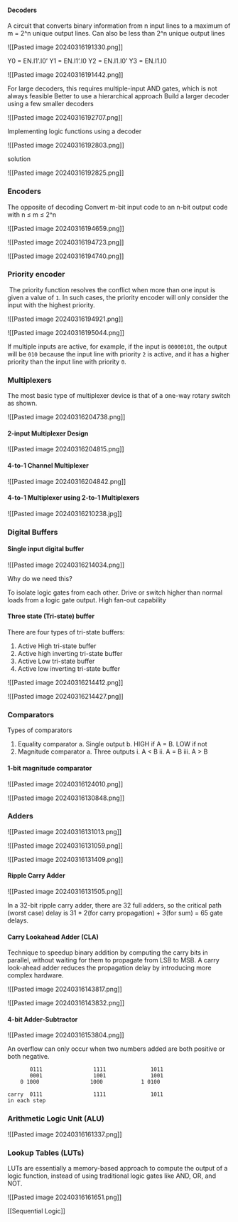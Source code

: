  
#### Decoders

A circuit that converts binary information from n input lines to a maximum of m = 2^n unique output lines.
	Can also be less than 2^n unique output lines


![[Pasted image 20240316191330.png]]

Y0 = EN.I1’.I0’
Y1 = EN.I1’.I0
Y2 = EN.I1.I0’
Y3 = EN.I1.I0

![[Pasted image 20240316191442.png]]

For large decoders, this requires multiple-input AND gates, which is not always feasible
Better to use a hierarchical approach
	Build a larger decoder using a few smaller decoders


![[Pasted image 20240316192707.png]]


Implementing logic functions using a decoder

![[Pasted image 20240316192803.png]]

solution

![[Pasted image 20240316192825.png]]



### Encoders


The opposite of decoding
Convert m-bit input code to an n-bit output code with n ≤ m ≤ 2^n

![[Pasted image 20240316194659.png]]


![[Pasted image 20240316194723.png]]

![[Pasted image 20240316194740.png]]


### Priority encoder

 The priority function resolves the conflict when more than one input is given a value of `1`. In such cases, the priority encoder will only consider the input with the highest priority.

![[Pasted image 20240316194921.png]]

![[Pasted image 20240316195044.png]]


If multiple inputs are active, for example, if the input is `00000101`, the output will be `010` because the input line with priority `2` is active, and it has a higher priority than the input line with priority `0`.


### Multiplexers

The most basic type of multiplexer device is that of a one-way rotary switch as shown.

![[Pasted image 20240316204738.png]]


#### 2-input Multiplexer Design

![[Pasted image 20240316204815.png]]


#### 4-to-1 Channel Multiplexer


![[Pasted image 20240316204842.png]]


#### 4-to-1 Multiplexer using 2-to-1 Multiplexers

![[Pasted image 20240316210238.jpg]]


### Digital Buffers

#### Single input digital buffer

![[Pasted image 20240316214034.png]]

Why do we need this?

To isolate logic gates from each other.
Drive or switch higher than normal loads from a logic gate output.
High fan-out capability


#### Three state (Tri-state) buffer

There are four types of tri-state buffers:
1. Active High tri-state buffer
2. Active high inverting tri-state buffer
3. Active Low tri-state buffer
4. Active low inverting tri-state buffer

![[Pasted image 20240316214412.png]]


![[Pasted image 20240316214427.png]]



### Comparators

Types of comparators
1. Equality comparator
	a. Single output
	b. HIGH if A = B. LOW if not
2. Magnitude comparator
	a. Three outputs
		i. A < B
		ii. A = B
		iii. A > B


#### 1-bit magnitude comparator

![[Pasted image 20240316124010.png]]

![[Pasted image 20240316130848.png]]


### Adders

![[Pasted image 20240316131013.png]]

![[Pasted image 20240316131059.png]]

![[Pasted image 20240316131409.png]]


#### Ripple Carry Adder

![[Pasted image 20240316131505.png]]

In a 32-bit ripple carry adder, there are 32 full adders, so the critical path (worst case) delay is 31 * 2(for carry propagation) + 3(for sum) = 65 gate delays.

#### Carry Lookahead Adder (CLA)

Technique to speedup binary addition by computing the carry bits in parallel, 
without waiting for them to propagate from LSB to MSB.
A carry look-ahead adder reduces the propagation delay by introducing more complex hardware.

![[Pasted image 20240316143817.png]]

![[Pasted image 20240316143832.png]]


#### 4-bit Adder-Subtractor

![[Pasted image 20240316153804.png]]


An overflow can only occur when two numbers added are both positive or both negative.

           0111                1111              1011
           0001                1001              1001
        0 1000                1000            1 0100
        
    carry  0111                1111              1011
    in each step


### Arithmetic Logic Unit (ALU)

![[Pasted image 20240316161337.png]]


### Lookup Tables (LUTs)

LUTs are essentially a memory-based approach to compute the output of a logic function, instead 
of using traditional logic gates like AND, OR, and NOT.

![[Pasted image 20240316161651.png]]


[[Sequential Logic]]